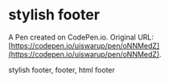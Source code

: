 # stylish footer

A Pen created on CodePen.io. Original URL: [https://codepen.io/uiswarup/pen/oNNMedZ](https://codepen.io/uiswarup/pen/oNNMedZ).

stylish footer, footer, html footer